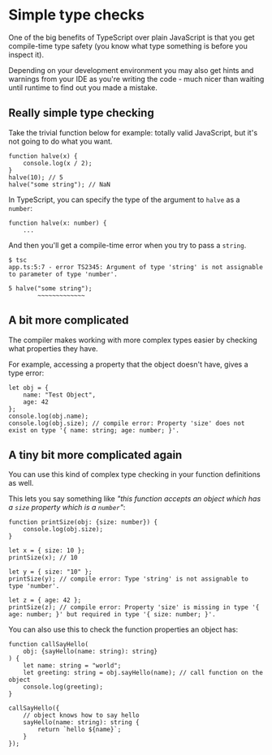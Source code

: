# Simple type checks
One of the big benefits of TypeScript over plain JavaScript is that you get compile-time type safety (you know what type something is before you inspect it).

Depending on your development environment you may also get hints and warnings from your IDE as you're writing the code - much nicer than waiting until runtime to find out you made a mistake.

## Really simple type checking
Take the trivial function below for example: totally valid JavaScript, but it's not going to do what you want.
```
function halve(x) {
    console.log(x / 2);
}
halve(10); // 5
halve("some string"); // NaN
```

In TypeScript, you can specify the type of the argument to `halve` as a `number`:
```
function halve(x: number) {
    ...
```
And then you'll get a compile-time error when you try to pass a `string`.
```
$ tsc
app.ts:5:7 - error TS2345: Argument of type 'string' is not assignable to parameter of type 'number'.

5 halve("some string");
        ~~~~~~~~~~~~~
```

## A bit more complicated
The compiler makes working with more complex types easier by checking what properties they have.

For example, accessing a property that the object doesn't have, gives a type error:
```
let obj = {
    name: "Test Object",
    age: 42
};
console.log(obj.name);
console.log(obj.size); // compile error: Property 'size' does not exist on type '{ name: string; age: number; }'.
```

## A tiny bit more complicated again
You can use this kind of complex type checking in your function definitions as well. 

This lets you say something like _"this function accepts an object which has a `size` property which is a `number`"_:
```
function printSize(obj: {size: number}) {
    console.log(obj.size);
}

let x = { size: 10 };
printSize(x); // 10

let y = { size: "10" };
printSize(y); // compile error: Type 'string' is not assignable to type 'number'.

let z = { age: 42 };
printSize(z); // compile error: Property 'size' is missing in type '{ age: number; }' but required in type '{ size: number; }'.
```

You can also use this to check the function properties an object has:
```
function callSayHello(
    obj: {sayHello(name: string): string}
) {
    let name: string = "world";
    let greeting: string = obj.sayHello(name); // call function on the object
    console.log(greeting);
}

callSayHello({
    // object knows how to say hello
    sayHello(name: string): string {
        return `hello ${name}`;
    }
});
```